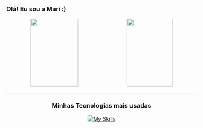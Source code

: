 ### Olá! Eu sou a Mari :)


<div align="center">
  <img height="180em" width="50%"src="https://github-readme-stats.vercel.app/api?username=MariCanella&show_icons=true&theme=dracula&include_all_commits=true&count_private=true"/>
  <img height="180em" width="49%"src="https://github-readme-stats.vercel.app/api/top-langs/?username=MariCanella&layout=compact&langs_count=3&theme=dracula"/>
</div>

--------------------------------------------------------------------
<div align="center">
<h3> Minhas Tecnologias mais usadas </h3>

 [![My Skills](https://skillicons.dev/icons?i=java,spring,eclipse,aws)](https://skillicons.dev)
</div>
<!--
**MariCanella/MariCanella** is a ✨ _special_ ✨ repository because its `README.md` (this file) appears on your GitHub profile.

Here are some ideas to get you started:

- 🔭 I’m currently working on ...
- 🌱 I’m currently learning ...
- 👯 I’m looking to collaborate on ...
- 🤔 I’m looking for help with ...
- 💬 Ask me about ...
- 📫 How to reach me: ...
- 😄 Pronouns: ...
- ⚡ Fun fact: ...
-->
